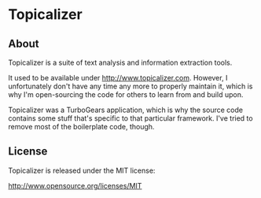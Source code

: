 Topicalizer
===========

About
-------

Topicalizer is a suite of text analysis and information extraction tools.

It used to be available under http://www.topicalizer.com. However, I unfortunately don't have any time any more to properly maintain it, which is why I'm open-sourcing the code for others to learn from and build upon.

Topicalizer was a TurboGears application, which is why the source code contains some stuff that's specific to that particular framework. I've tried to remove most of the boilerplate code, though.

License
-------

Topicalizer is released under the MIT license:

http://www.opensource.org/licenses/MIT